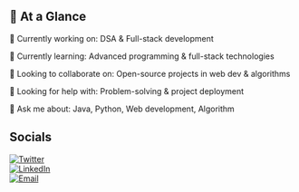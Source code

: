 ## 💫 **At a Glance**

🔭 Currently working on: DSA & Full-stack development

🌱 Currently learning: Advanced programming & full-stack technologies

👯 Looking to collaborate on: Open-source projects in web dev & algorithms

🤔 Looking for help with: Problem-solving & project deployment

💬 Ask me about: Java, Python, Web development, Algorithm

## Socials  
[![Twitter](https://img.shields.io/badge/Twitter-1DA1F2?style=for-the-badge&logo=twitter&logoColor=white)](https://x.com/saiharini_0910)  
[![LinkedIn](https://img.shields.io/badge/LinkedIn-0077B5?style=for-the-badge&logo=linkedin&logoColor=white)](https://www.linkedin.com/in/sai-harini-monapati-09ab67270)  
[![Email](https://img.shields.io/badge/Email-D14836?style=for-the-badge&logo=gmail&logoColor=white)](mailto:saiharinimonapati@gmail.com)

